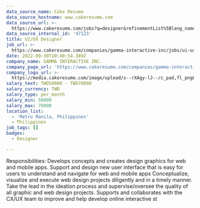 ```yaml
---
data_source_name: Cake Resume
data_source_hostname: www.cakeresume.com
data_source_url: >-
  https://www.cakeresume.com/jobs?q=designer&refinementList%5Blang_name%5D%5B0%5D=English&refinementList%5Bsalary_type%5D=per_year
data_source_internal_id: '47123'
title: UI/UX Designer
job_url: >-
  https://www.cakeresume.com/companies/gamma-interactive-inc/jobs/ui-ux-designer-1742f7
date: 2022-09-30T10:40:54.389Z
company_name: GAMMA INTERACTIVE INC.
company_page_url: 'https://www.cakeresume.com/companies/gamma-interactive-inc'
company_logo_url: >-
  https://media.cakeresume.com/image/upload/s--rXAgy-lJ--/c_pad,fl_png8,h_200,w_200/v1660641370/ctl3fsfrjcqe0dqkh87x.png
salary_text: TWD50000 - TWD70000
salary_currency: TWD
salary_type: per_month
salary_min: 50000
salary_max: 70000
location_list:
  - 'Metro Manila, Philippines'
  - Philippines
job_tags: []
badges:
  - Designer

---
```


Responsibilities: Develops concepts and creates design graphics for web and mobile apps. Support and design new user interface that is easy for users to understand and navigate for web and mobile apps Conceptualize, visualize and execute web design projects diligently and in a timely manner. Take the lead in the ideation process and supervise/oversee the quality of all graphic and web design projects. Supports and collaborates with the CX/UX team to improve and help develop online interactive st
